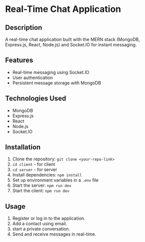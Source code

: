 # Real-Time Chat Application

## Description

A real-time chat application built with the MERN stack (MongoDB, Express.js, React, Node.js) and Socket.IO for instant messaging.

## Features

-   Real-time messaging using Socket.IO
-   User authentication
-   Persistent message storage with MongoDB

## Technologies Used

-   MongoDB
-   Express.js
-   React
-   Node.js
-   Socket.IO

## Installation

1. Clone the repository: `git clone <your-repo-link>`
2. `cd client` - for client
3. `cd server` - for server
4. Install dependencies: `npm install`
5. Set up environment variables in a `.env` file
6. Start the server: `npm run dev`
7. Start the client: `npm run dev`

## Usage

1. Register or log in to the application.
2. Add a contact using email.
3. start a private conversation.
4. Send and receive messages in real-time.
